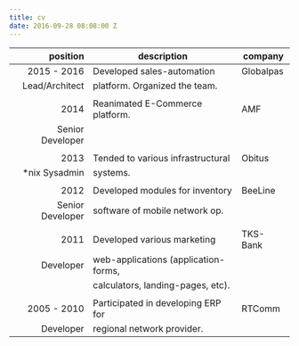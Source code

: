 ```yaml
---
title: cv
date: 2016-09-28 08:08:00 Z
---
```


| position         | description                           | company   |
| ----------------:| ------------------------------------- | --------- |
| 2015 - 2016      | Developed sales-automation            | Globalpas |
| Lead/Architect   | platform. Organized the team.         |           |
|                  |                                       |           |
| 2014             | Reanimated E-Commerce platform.       | AMF       |
| Senior Developer |                                 |     |           |
|                  |                                       |           |
| 2013             | Tended to various infrastructural     | Obitus    |
| *nix Sysadmin    | systems.                              |           |
|                  |                                       |           |
| 2012             | Developed modules for inventory       | BeeLine   |
| Senior Developer | software of mobile network op.        |           |
|                  |                                       |           |
| 2011             | Developed various marketing           | TKS-Bank  |
| Developer        | web-applications (application-forms,  |           |
|                  | calculators, landing-pages, etc).     |           |
|                  |                                       |           |
| 2005 - 2010      | Participated in developing ERP for    | RTComm    |
| Developer        | regional network provider.            |           |